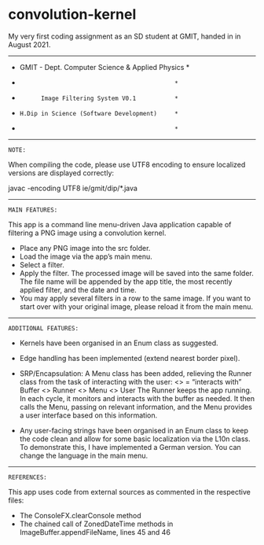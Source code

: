 # convolution-kernel
My very first coding assignment as an SD student at GMIT, handed in in August 2021.

***************************************************
* GMIT - Dept. Computer Science & Applied Physics *
*                                                 *
*           Image Filtering System V0.1           *
*     H.Dip in Science (Software Development)     *
*                                                 *
***************************************************

	NOTE:
	
When compiling the code, please use UTF8 encoding to ensure localized versions are displayed correctly:

javac -encoding UTF8 ie/gmit/dip/*.java

***************************************************

	MAIN FEATURES:
	
This app is a command line menu-driven Java application capable of filtering a PNG image using a convolution kernel.

* Place any PNG image into the src folder.
* Load the image via the app’s main menu.
* Select a filter.
* Apply the filter. The processed image will be saved into the same folder. The file name will be appended by the app title, the most recently applied filter, and the date and time.
* You may apply several filters in a row to the same image. If you want to start over with your original image, please reload it from the main menu.

***************************************************

	ADDITIONAL FEATURES:
	
* Kernels have been organised in an Enum class as suggested.

* Edge handling has been implemented (extend nearest border pixel).

* SRP/Encapsulation: A Menu class has been added, relieving the Runner class from the task of interacting with the user:
<> = “interacts with”
Buffer <> Runner <> Menu <> User
The Runner keeps the app running. In each cycle, it monitors and interacts with the buffer as needed. It then calls the Menu, passing on relevant information, and the Menu provides a user interface based on this information.

* Any user-facing strings have been organised in an Enum class to keep the code clean and allow for some basic localization via the L10n class. To demonstrate this, I have implemented a German version. You can change the language in the main menu.

***************************************************

	REFERENCES:

This app uses code from external sources as commented in the respective files:
* The ConsoleFX.clearConsole method
* The chained call of ZonedDateTime methods in ImageBuffer.appendFileName, lines 45 and 46